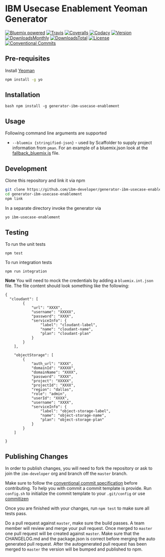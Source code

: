 # IBM Usecase Enablement Yeoman Generator

[![Bluemix powered][img-bluemix-powered]][url-bluemix]
[![Travis][img-travis-master]][url-travis-master]
[![Coveralls][img-coveralls-master]][url-coveralls-master]
[![Codacy][img-codacy]][url-codacy]
[![Version][img-version]][url-npm]
[![DownloadsMonthly][img-npm-downloads-monthly]][url-npm]
[![DownloadsTotal][img-npm-downloads-total]][url-npm]
[![License][img-license]][url-npm]
[![Conventional Commits](https://img.shields.io/badge/Conventional%20Commits-1.0.0-yellow.svg)](https://conventionalcommits.org)

[img-bluemix-powered]: https://img.shields.io/badge/bluemix-powered-blue.svg
[url-bluemix]: http://bluemix.net
[url-npm]: https://www.npmjs.com/package/generator-ibm-usecase-enablement
[img-license]: https://img.shields.io/npm/l/generator-ibm-usecase-enablement.svg
[img-version]: https://img.shields.io/npm/v/generator-ibm-usecase-enablement.svg
[img-npm-downloads-monthly]: https://img.shields.io/npm/dm/generator-ibm-usecase-enablement.svg
[img-npm-downloads-total]: https://img.shields.io/npm/dt/generator-ibm-usecase-enablement.svg

[img-travis-master]: https://travis-ci.org/ibm-developer/generator-ibm-usecase-enablement.svg?branch=master
[url-travis-master]: https://travis-ci.org/ibm-developer/generator-ibm-usecase-enablement/branches

[img-coveralls-master]: https://coveralls.io/repos/github/ibm-developer/generator-ibm-usecase-enablement/badge.svg
[url-coveralls-master]: https://coveralls.io/github/ibm-developer/generator-ibm-usecase-enablement

[img-codacy]: https://api.codacy.com/project/badge/Grade/<enter-project-id>?branch=master
[url-codacy]: https://www.codacy.com/app/ibm-developer/generator-ibm-usecase-enablement

## Pre-requisites

Install [Yeoman](http://yeoman.io)

```bash
npm install -g yo
```

## Installation

``bash
npm install -g generator-ibm-usecase-enablement
``

## Usage

Following command line arguments are supported
* `--bluemix {stringified-json}` -  used by Scaffolder to supply project information from `pman`. For an example of a bluemix.json look at the [fallback_bluemix.js](./generators/app/fallback_bluemix.js) file.

## Development

Clone this repository and link it via npm

```bash
git clone https://github.com/ibm-developer/generator-ibm-usecase-enablement
cd generator-ibm-usecase-enablement
npm link
```

In a separate directory invoke the generator via

```bash
yo ibm-usecase-enablement
```

## Testing

To run the unit tests

`npm test`

To run integration tests

`npm run integration`

**Note** You will need to mock the credentials by adding a `bluemix.int.json` file. The file content should look something like the following:

```
{
  "cloudant": [
		{
			"url": "XXXX",
			"username": "XXXXX",
			"password": "XXXX",
			"serviceInfo": {
				"label": "cloudant-label",
				"name": "cloudant-name",
				"plan": "cloudant-plan"
			}
		}
	],

	"objectStorage": [
		{
			"auth_url": "XXXX",
			"domainId": "XXXXX",
			"domainName": "XXXX",
			"password": "XXXX",
			"project": "XXXXX",
			"projectId": "XXXX",
			"region": "dallas",
			"role": "admin",
			"userId": "XXXX",
			"username": "XXXX",
			"serviceInfo": {
				"label": "object-storage-label",
				"name": "object-storage-name",
				"plan": "object-storage-plan"
			}
		}
	]

}
```
## Publishing Changes

In order to publish changes, you will need to fork the repository or ask to join the `ibm-developer` org and branch off the `master` branch.

Make sure to follow the [conventional commit specification](https://conventionalcommits.org/) before contributing. To help you with commit a commit template is provide. 
Run `config.sh` to initialize the commit template to your `.git/config` or use [commitizen](https://www.npmjs.com/package/commitizen)
 
Once you are finished with your changes, run `npm test` to make sure all tests pass.

Do a pull request against `master`, make sure the build passes. A team member will review and merge your pull request.
Once merged to `master` one pull request will be created against `master`. Make sure that the CHANGELOG.md and the package.json is correct before merging the auto generated pull request. After the autogenerated 
pull request has been merged to `master` the version will be bumped and published to npm.